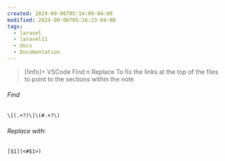 ```yaml
---
created: 2024-09-06T05:14:09-04:00
modified: 2024-09-06T05:16:23-04:00
tags:
  - laravel
  - laravel11
  - docs
  - Documentation
---
```


> [!info]+ VSCode Find n Replace
> To fix the links at the top of the files to point to the sections within the note

###### Find

    \[(.+?)\]\(#.+?\)

###### Replace with:

    [$1](<#$1>)

